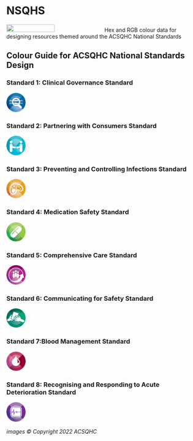 # NSQHS
<img src="https://user-images.githubusercontent.com/93898982/212218477-7ce2f409-ca62-4972-bb42-c2a61b0c8f97.png" width="50%" height="50%">
Hex and RGB colour data for designing resources themed around the ACSQHC National Standards

## Colour Guide for ACSQHC National Standards Design
### Standard 1: Clinical Governance Standard
<img src="https://github.com/shivermetim/NSQHS/blob/main/NSQHS_1_Icon-Governance-Standard-png.png?raw=true" width="10%" height="10%">


### Standard 2: Partnering with Consumers Standard
<img src="https://github.com/shivermetim/NSQHS/blob/main/NSQHS_2_Icon_Partnering-With-Consumers-Standard-png.png?raw=true" width="10%" height="10%">


### Standard 3: Preventing and Controlling Infections Standard
<img src="https://github.com/shivermetim/NSQHS/blob/main/NSQHS_3_Icon_Healthcare-Associated-Infection-Standard-png.png?raw=true" width="10%" height="10%">


### Standard 4: Medication Safety Standard
<img src="https://github.com/shivermetim/NSQHS/blob/main/NSQHS_4_Icon_Medication-Safety-Standard-png.png?raw=true" width="10%" height="10%">


### Standard 5: Comprehensive Care Standard
<img src="https://github.com/shivermetim/NSQHS/blob/main/NSQHS_5_Icon_Comprehensive-Care-Standard-png.png?raw=true" width="10%" height="10%">


### Standard 6: Communicating for Safety Standard
<img src="https://github.com/shivermetim/NSQHS/blob/main/NSQHS_6_Icon_Communicating-for-Safety-Standard-png.png?raw=true" width="10%" height="10%">


### Standard 7:Blood Management Standard
<img src="https://github.com/shivermetim/NSQHS/blob/main/NSQHS_7_Icon_Blood-Managament-Standard-png.png?raw=true" width="10%" height="10%">


### Standard 8: Recognising and Responding to Acute Deterioration Standard
<img src="https://github.com/shivermetim/NSQHS/blob/main/NSQHS_8_Icon_Recognising-and-Responding-Acute-Deterioration-Standard-png.png?raw=true" width="10%" height="10%">

_images © Copyright 2022 ACSQHC_
